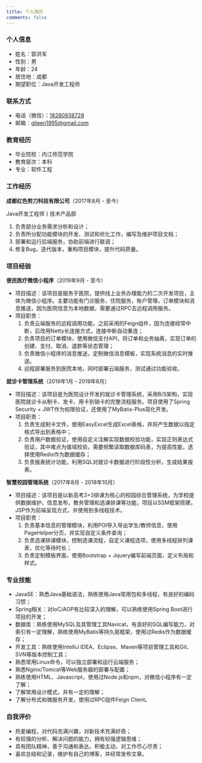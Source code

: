```yaml
---
title: 个人简历
comments: false
---
```


### 个人信息

- 姓名：郭洪军
- 性别：男
- 年龄：24
- 居住地：成都
- 期望职位：Java开发工程师

### 联系方式

- 电话（微信）：[18280938728](tel:18280938728)
- 邮箱：[glieen1995@gmail.com](mailto:glieen1995@gmail.com)

### 教育经历

- 毕业院校：内江师范学院
- 教育层次：本科
- 专业：软件工程

### 工作经历

**成都红色剪刀科技有限公司**（2017年8月 - 至今）

Java开发工程师丨技术产品部
1. 负责部分业务需求分析和设计；
2. 负责所分配功能模块的开发、测试和优化工作，编写及维护项目文档；
3. 部署和运行后端服务，协助前端进行联调；
4. 修复Bug，迭代版本，重构项目模块，提升代码质量。

### 项目经验

**便民医疗微信小程序**（2019年9月 - 至今）

- 项目描述：该项目是服务于医院，提供线上业务办理能力的二次开发项目，主体为微信小程序。主要功能有门诊服务，住院服务，账户管理，订单模块和消息推送，因为医院信息为本地数据，需要通过RPC去远程调用服务。
- 项目职责：
  1. 负责云端服务的远程调用功能，之前采用的Feign组件，因为连接经常中断，后改用Netty长连接方式，连接中断自动重连；
  2. 负责项目的订单模块，使用微信支付API，将订单和业务抽离，实现订单的创建、支付、取消、退款等状态管理；
  3. 负责微信小程序的消息推送，定制微信消息模板，实现系统消息的实时推送。
  4. 远程部署服务到医院本地，同时部署云端服务，测试通过功能验收。

**就诊卡管理系统**（2019年1月 - 2019年8月）

- 项目描述：该项目是为医院设计开发的就诊卡管理系统，采用B/S架构，实现医院就诊卡从制卡、发卡、用卡到销卡的完整流程服务。项目使用了Spring Security + JWT作为权限验证，还使用了MyBatis-Plus简化开发。
- 项目职责：
  1. 负责生成制卡文件，使用EasyExcel生成Excel表格，并将产生数据以指定格式导出到表格中；
  2. 负责用户数据验证，使用自定义注解实现数据校验功能，实现正则表达式验证，其中难点为值域校验，需要频繁读取数据库码表，为提高性能，选择使用Redis作为数据缓存；
  3. 负责报表统计功能，利用SQL对就诊卡数据进行阶段性分析，生成结果报表。

**智慧校园管理系统**（2017年8月 - 2018年10月）

- 项目描述：该项目是以新高考3+3排课为核心的校园综合管理系统，为学校提供数据维护，信息发布，教务管理和选课排课等功能，项目以SSM框架搭建，JSP作为前端呈现方式，并使用到多线程技术。
- 项目职责：
  1. 负责基本信息的管理模块，利用POI导入导出学生/教师信息，使用PageHelper分页，并实现自定义条件查询；
  2. 负责选课排课模块，控制选课流程，自定义课程选项，使用多线程排列课表，优化等待时长；
  3. 负责定制模板界面，使用Bootstrap + Jquery编写前端页面，定义布局和样式。

### 专业技能

- JavaSE：熟悉Java基础语法，熟练使用Java常用包和多线程，有良好的编码习惯；
- Spring相关：对IoC/AOP有比较深入的理解，可以熟练使用Spring Boot进行项目的开发；
- 数据库：熟练使用MySQL及其管理工具Navicat，有良好的SQL编写能力，对索引有一定理解，熟练使用MyBatis等持久层框架，使用过Redis作为数据缓存；
- 开发工具：熟练使用IntelliJ IDEA、Eclipse、Maven等项目管理工具和Git、SVN等版本控制工具；
- 熟悉常用Linux命令，可以独立部署和运行云端服务；
- 熟悉Nginx/Tomcat等Web服务器的部署与配置；
- 熟练使用HTML、Javascript，使用过Node.js和npm，对微信小程序有一定了解；
- 了解常用设计模式，并有一定的理解；
- 了解分布式和微服务开发，使用过RPC组件Feign Client。

### 自我评价

- 热爱编程，对代码充满兴趣，对新技术充满好奇；
- 有较强的分析、解决问题的能力，拥有较强逻辑思维；
- 具有团队精神，善于沟通和表达，积极主动，对工作尽心尽责；
- 喜欢总结和记录，维护有自己的博客，并经常发布文章。